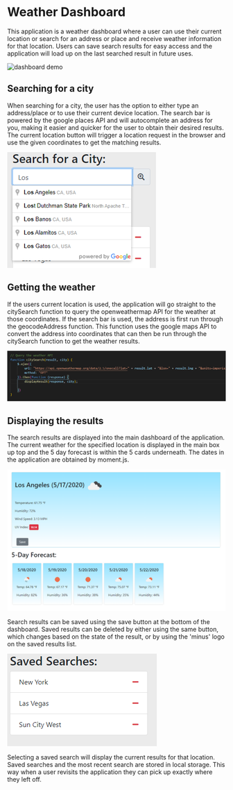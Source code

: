 # Weather Dashboard

This application is a weather dashboard where a user can use their current location or search for an address or place and receive weather information for that location. Users can save search results for easy access and the application will load up on the last searched result in future uses.

![dashboard demo](./readme-assets/dashboard.gif)

## Searching for a city

When searching for a city, the user has the option to either type an address/place or to use their current device location. The search bar is powered by the google places API and will autocomplete an address for you, making it easier and quicker for the user to obtain their desired results. The current location button will trigger a location request in the browser and use the given coordinates to get the matching results.

![search bar](./readme-assets/search.png)

## Getting the weather

If the users current location is used, the application will go straight to the citySearch function to query the openweathermap API for the weather at those coordinates. If the search bar is used, the address is first run through the geocodeAddress function. This function uses the google maps API to convert the address into coordinates that can then be run through the citySearch function to get the weather results.

![citySearch function](./readme-assets/citySearch.png)

## Displaying the results

The search results are displayed into the main dashboard of the application. The current weather for the specified location is displayed in the main box up top and the 5 day forecast is within the 5 cards underneath. The dates in the application are obtained by moment.js.

![dashboard](./readme-assets/dashboard.png)

Search results can be saved using the save button at the bottom of the dashboard. Saved results can be deleted by either using the same button, which changes based on the state of the result, or by using the 'minus' logo on the saved results list.

![saved results](./readme-assets/saved.png)

Selecting a saved search will display the current results for that location. Saved searches and the most recent search are stored in local storage. This way when a user revisits the application they can pick up exactly where they left off.